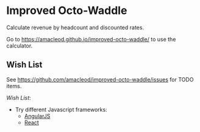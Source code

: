 Improved Octo-Waddle
====================

Calculate revenue by headcount and discounted rates.

Go to https://amacleod.github.io/improved-octo-waddle/ to use the calculator.

Wish List
---------

See https://github.com/amacleod/improved-octo-waddle/issues for TODO items.

*Wish List*:

* Try different Javascript frameworks:
  * [AngularJS][angular]
  * [React][react]

[angular]: https://angular.io/
[react]: https://facebook.github.io/react/

